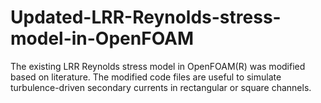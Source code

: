 # Updated-LRR-Reynolds-stress-model-in-OpenFOAM
The existing LRR Reynolds stress model in OpenFOAM(R) was modified based on literature. The modified code files are useful to simulate turbulence-driven secondary currents in rectangular or square channels.
